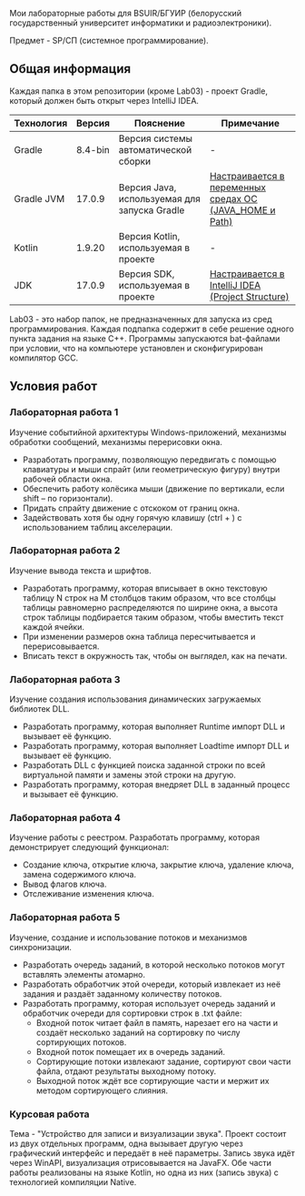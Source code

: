 Мои лабораторные работы для BSUIR/БГУИР (белорусский государственный университет информатики и радиоэлектроники).

Предмет - SP/СП (системное программирование).

## Общая информация

Каждая папка в этом репозитории (кроме Lab03) - проект Gradle, который должен быть открыт через IntelliJ IDEA.

| Технология | Версия  | Пояснение                                    | Примечание |
|------------|---------|----------------------------------------------|------------|
| Gradle     | 8.4-bin | Версия системы автоматической сборки         | -          |
| Gradle JVM | 17.0.9  | Версия Java, используемая для запуска Gradle | [Настраивается в переменных средах ОС (JAVA_HOME и Path)](https://java-lessons.ru/first-steps/java-home#:~:text=%D0%A2%D0%B5%D0%BF%D0%B5%D1%80%D1%8C%20%D1%89%D1%91%D0%BB%D0%BA%D0%BD%D0%B8%D1%82%D0%B5%20%D0%BF%D1%80%D0%B0%D0%B2%D0%BE%D0%B9%20%D0%BA%D0%BD%D0%BE%D0%BF%D0%BA%D0%BE%D0%B9) |
| Kotlin     | 1.9.20  | Версия Kotlin, используемая в проекте        | -          |
| JDK        | 17.0.9  | Версия SDK, используемая в проекте           | [Настраивается в IntelliJ IDEA (Project Structure)](https://www.jetbrains.com/help/idea/sdk.html#change-module-sdk) |

Lab03 - это набор папок, не предназначенных для запуска из сред программирования. Каждая подпапка содержит в себе решение одного пункта задания на языке С++. Программы запускаются bat-файлами при условии, что на компьютере установлен и сконфигурирован компилятор GCC.

## Условия работ

### Лабораторная работа 1

Изучение событийной архитектуры Windows-приложений, механизмы обработки сообщений, механизмы перерисовки окна.

* Разработать программу, позволяющую передвигать с помощью клавиатуры и мыши спрайт (или геометрическую фигуру) внутри рабочей области окна.
* Обеспечить работу колёсика мыши (движение по вертикали, если shift – по горизонтали).
* Придать спрайту движение с отскоком от границ окна.
* Задействовать хотя бы одну горячую клавишу (ctrl + <smth>) с использованием таблиц акселерации.

### Лабораторная работа 2

Изучение вывода текста и шрифтов.

* Разработать программу, которая вписывает в окно текстовую таблицу N строк на M столбцов таким образом, что все столбцы таблицы равномерно распределяются по ширине окна, а высота строк таблицы подбирается таким образом, чтобы вместить текст каждой ячейки.
* При изменении размеров окна таблица пересчитывается и перерисовывается.
* Вписать текст в окружность так, чтобы он выглядел, как на печати.

### Лабораторная работа 3

Изучение создания использования динамических загружаемых библиотек DLL.

* Разработать программу, которая выполняет Runtime импорт DLL и вызывает её функцию.
* Разработать программу, которая выполняет Loadtime импорт DLL и вызывает её функцию.
* Разработать DLL с функцией поиска заданной строки по всей виртуальной памяти и замены этой строки на другую.
* Разработать программу, которая внедряет DLL в заданный процесс и вызывает её функцию.

### Лабораторная работа 4

Изучение работы с реестром. Разработать программу, которая демонстрирует следующий функционал:

* Создание ключа, открытие ключа, закрытие ключа, удаление ключа, замена содержимого ключа.
* Вывод флагов ключа.
* Отслеживание изменения ключа.

### Лабораторная работа 5

Изучение, создание и использование потоков и механизмов синхронизации.

* Разработать очередь заданий, в которой несколько потоков могут вставлять элементы атомарно.
* Разработать обработчик этой очереди, который извлекает из неё задания и раздаёт заданному количеству потоков.
* Разработать программу, которая использует очередь заданий и обработчик очереди для сортировки строк в .txt файле:
  * Входной поток читает файл в память, нарезает его на части и создаёт несколько заданий на сортировку по числу сортирующих потоков.
  * Входной поток помещает их в очередь заданий.
  * Сортирующие потоки извлекают задание, сортируют свои части файла, отдают результаты выходному потоку.
  * Выходной поток ждёт все сортирующие части и мержит их методом сортирующего слияния.

### Курсовая работа

Тема - "Устройство для записи и визуализации звука". Проект состоит из двух отдельных программ, одна вызывает другую через графический интерфейс и передаёт в неё параметры. Запись звука идёт через WinAPI, визуализация отрисовывается на JavaFX. Обе части работы реализованы на языке Kotlin, но одна из них (запись звука) с технологией компиляции Native.
